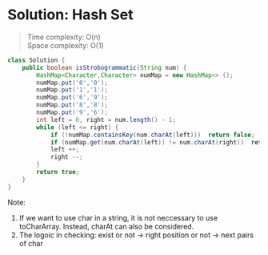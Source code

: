# Solution: Hash Set
> Time complexity: O(n) <br> Space complexity: O(1)
```Java
class Solution {
    public boolean isStrobogrammatic(String num) {
        HashMap<Character,Character> numMap = new HashMap<> ();
        numMap.put('0','0');
        numMap.put('1','1');
        numMap.put('6','9');
        numMap.put('8','8');
        numMap.put('9','6');
        int left = 0, right = num.length() - 1;
        while (left <= right) {
            if (!numMap.containsKey(num.charAt(left)))  return false;
            if (numMap.get(num.charAt(left)) != num.charAt(right))  return false;
            left ++;
            right --;
        }
        return true;
    }
}
```
Note:
1. If we want to use char in a string, it is not neccessary to use toCharArray. Instead, charAt can also be considered.
2. The logoic in checking: exist or not -> right position or not -> next pairs of char
